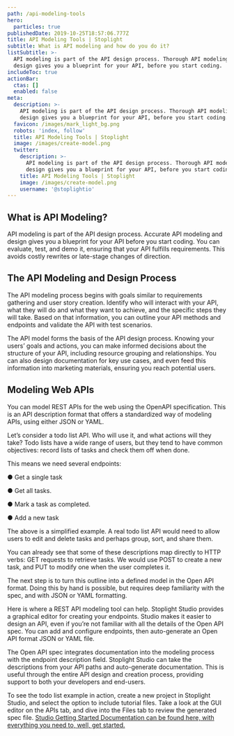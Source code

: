 ```yaml
---
path: /api-modeling-tools
hero:
  particles: true
publishedDate: 2019-10-25T18:57:06.777Z
title: API Modeling Tools | Stoplight
subtitle: What is API modeling and how do you do it?
listSubtitle: >-
  API modeling is part of the API design process. Thorough API modeling and
  design gives you a blueprint for your API, before you start coding.
includeToc: true
actionBar:
  ctas: []
  enabled: false
meta:
  description: >-
    API modeling is part of the API design process. Thorough API modeling and
    design gives you a blueprint for your API, before you start coding.
  favicon: /images/mark_light_bg.png
  robots: 'index, follow'
  title: API Modeling Tools | Stoplight
  image: /images/create-model.png
  twitter:
    description: >-
      API modeling is part of the API design process. Thorough API modeling and
      design gives you a blueprint for your API, before you start coding.
    title: API Modeling Tools | Stoplight
    image: /images/create-model.png
    username: '@stoplightio'
---
```

## What is API Modeling?

API modeling is part of the API design process. Accurate API modeling and design gives you a blueprint for your API before you start coding. You can evaluate, test, and demo it, ensuring that your API fulfills requirements. This avoids costly rewrites or late-stage changes of direction.

## The API Modeling and Design Process

The API modeling process begins with goals similar to requirements gathering and user story creation. Identify who will interact with your API, what they will do and what they want to achieve, and the specific steps they will take. Based on that information, you can outline your API methods and endpoints and validate the API with test scenarios.

The API model forms the basis of the API design process. Knowing your users’ goals and actions, you can make informed decisions about the structure of your API, including resource grouping and relationships. You can also design documentation for key use cases, and even feed this information into marketing materials, ensuring you reach potential users.

## Modeling Web APIs

You can model REST APIs for the web using the OpenAPI specification. This is an API description format that offers a standardized way of modeling APIs, using either JSON or YAML.

Let’s consider a todo list API. Who will use it, and what actions will they take? Todo lists have a wide range of users, but they tend to have common objectives: record lists of tasks and check them off when done.

This means we need several endpoints:

●    Get a single task

●    Get all tasks.

●    Mark a task as completed.

●    Add a new task

The above is a simplified example. A real todo list API would need to allow users to edit and delete tasks and perhaps group, sort, and share them.

You can already see that some of these descriptions map directly to HTTP verbs: GET requests to retrieve tasks. We would use POST to create a new task, and PUT to modify one when the user completes it.

The next step is to turn this outline into a defined model in the Open API format. Doing this by hand is possible, but requires deep familiarity with the spec, and with JSON or YAML formatting.

Here is where a REST API modeling tool can help. Stoplight Studio provides a graphical editor for creating your endpoints. Studio makes it easier to design an API, even if you’re not familiar with all the details of the Open API spec. You can add and configure endpoints, then auto-generate an Open API format JSON or YAML file.

The Open API spec integrates documentation into the modeling process with the endpoint description field. Stoplight Studio can take the descriptions from your API paths and auto-generate documentation. This is useful through the entire API design and creation process, providing support to both your developers and end-users.

To see the todo list example in action, create a new project in Stoplight Studio, and select the option to include tutorial files. Take a look at the GUI editor on the APIs tab, and dive into the Files tab to review the generated spec file. [Studio Getting Started Documentation can be found here, with everything you need to, well, get started.](https://stoplight.io/p/docs/gh/stoplightio/studio/docs/01-getting-started.md)

